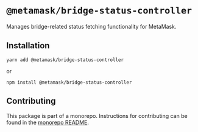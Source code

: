 # `@metamask/bridge-status-controller`

Manages bridge-related status fetching functionality for MetaMask.

## Installation

`yarn add @metamask/bridge-status-controller`

or

`npm install @metamask/bridge-status-controller`

## Contributing

This package is part of a monorepo. Instructions for contributing can be found in the [monorepo README](https://github.com/MetaMask/core#readme).
